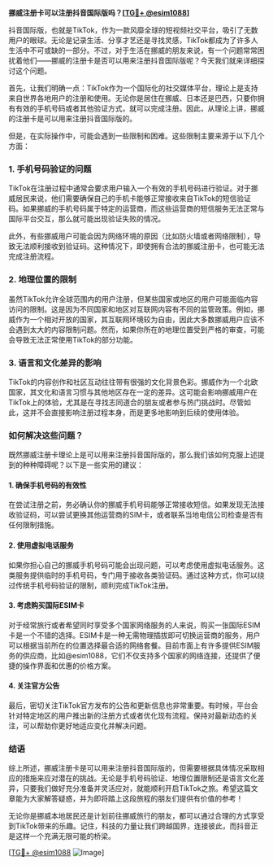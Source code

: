 **挪威注册卡可以注册抖音国际版吗？[[TG💪+ @esim1088](https://t.me/s/esim1088)]**

抖音国际版，也就是TikTok，作为一款风靡全球的短视频社交平台，吸引了无数用户的眼球。无论是记录生活、分享才艺还是寻找灵感，TikTok都成为了许多人生活中不可或缺的一部分。不过，对于生活在挪威的朋友来说，有一个问题常常困扰着他们——挪威的注册卡是否可以用来注册抖音国际版呢？今天我们就来详细探讨这个问题。

首先，让我们明确一点：TikTok作为一个国际化的社交媒体平台，理论上是支持来自世界各地用户的注册和使用。无论你是居住在挪威、日本还是巴西，只要你拥有有效的手机号码或者其他验证方式，就可以完成注册。因此，从理论上讲，挪威的注册卡是可以用来注册抖音国际版的。

但是，在实际操作中，可能会遇到一些限制和困难。这些限制主要来源于以下几个方面：

### **1. 手机号码验证的问题**
TikTok在注册过程中通常会要求用户输入一个有效的手机号码进行验证。对于挪威居民来说，他们需要确保自己的手机卡能够正常接收来自TikTok的短信验证码。如果挪威的手机号码属于特定的运营商，而这些运营商的短信服务无法正常与国际平台交互，那么就可能出现验证失败的情况。

此外，有些挪威用户可能会因为网络环境的原因（比如防火墙或者网络限制），导致无法顺利接收到验证码。这种情况下，即使拥有合法的挪威注册卡，也可能无法完成注册流程。

### **2. 地理位置的限制**
虽然TikTok允许全球范围内的用户注册，但某些国家或地区的用户可能面临内容访问的限制。这是因为不同国家和地区对互联网内容有不同的监管政策。例如，挪威作为一个相对开放的国家，其互联网环境较为自由，因此大多数挪威用户应该不会遇到太大的内容限制问题。然而，如果你所在的地理位置受到严格的审查，可能会导致无法正常使用TikTok的部分功能。

### **3. 语言和文化差异的影响**
TikTok的内容创作和社区互动往往带有很强的文化背景色彩。挪威作为一个北欧国家，其文化和语言习惯与其他地区存在一定的差异。这可能会影响挪威用户在TikTok上的体验，尤其是在寻找志同道合的朋友或者参与热门挑战时。尽管如此，这并不会直接影响注册过程本身，而是更多地影响到后续的使用体验。

### **如何解决这些问题？**

既然挪威注册卡理论上是可以用来注册抖音国际版的，那么我们该如何克服上述提到的种种障碍呢？以下是一些实用的建议：

#### **1. 确保手机号码的有效性**
在尝试注册之前，务必确认你的挪威手机号码能够正常接收短信。如果发现无法接收验证码，可以尝试更换其他运营商的SIM卡，或者联系当地电信公司检查是否有任何限制措施。

#### **2. 使用虚拟电话服务**
如果你担心自己的挪威手机号码可能会出现问题，可以考虑使用虚拟电话服务。这类服务提供临时的手机号码，专门用于接收各类验证码。通过这种方式，你可以绕过传统手机号码验证的限制，顺利完成TikTok注册。

#### **3. 考虑购买国际ESIM卡**
对于经常旅行或者希望同时享受多个国家网络服务的人来说，购买一张国际ESIM卡是一个不错的选择。ESIM卡是一种无需物理插拔即可切换运营商的服务，用户可以根据当前所在的位置选择最合适的网络套餐。目前市面上有许多提供ESIM服务的供应商，比如@esim1088，它们不仅支持多个国家的网络连接，还提供了便捷的操作界面和优惠的价格方案。

#### **4. 关注官方公告**
最后，密切关注TikTok官方发布的公告和更新信息也非常重要。有时候，平台会针对特定地区的用户推出新的注册方式或者优化现有流程。保持对最新动态的关注，可以帮助你更好地适应变化并解决问题。

### **结语**

综上所述，挪威注册卡是可以用来注册抖音国际版的，但需要根据具体情况采取相应的措施来应对潜在的挑战。无论是手机号码验证、地理位置限制还是语言文化差异，只要我们做好充分准备并灵活应对，就能顺利开启TikTok之旅。希望这篇文章能为大家解答疑惑，并为即将踏上这段旅程的朋友们提供有价值的参考！

无论你是挪威本地居民还是计划前往挪威旅行的朋友，都可以通过合理的方式享受到TikTok带来的乐趣。记住，科技的力量让我们跨越国界，连接彼此，而抖音正是这样一个充满无限可能的桥梁。

[[TG💪+ @esim1088](https://t.me/s/esim1088) ![Image](https://i.postimg.cc/4NQfJmqS/Snipaste-2025-05-13-00-14-12.png)]